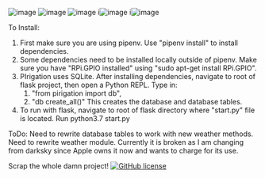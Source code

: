 ![image](https://github.com/equineranch/PIrigation/blob/master/pirigation/static/images/logo.png?raw=true)
![image](https://github.com/equineranch/PIrigation/blob/master/pirigation/static/images/home.png)
![image](https://github.com/equineranch/PIrigation/blob/master/pirigation/static/images/config.png)
i![image](https://github.com/equineranch/PIrigation/blob/master/pirigation/static/images/manual.png)
i![image](https://github.com/equineranch/PIrigation/blob/master/pirigation/static/images/unit.jpeg)

To Install:
1. First make sure you are using pipenv.  Use "pipenv install" to install dependencies.
2. Some dependencies need to be installed locally outside of pipenv.  Make sure you have "RPi.GPIO installed" using "sudo apt-get install RPi.GPIO".
3. PIrigation uses SQLite.  After installing dependencies, navigate to root of flask project, then open a Python REPL. 
  Type in:  
    1. "from pirigation import db", 
    2. "db create_all()"
  This creates the database and database tables.
4. To run with flask, navigate to root of flask directory where "start.py" file is located.  Run python3.7 start.py

ToDo:
Need to rewrite database tables to work with new weather methods.
Need to rewrite weather module. Currently it is broken as I am changing from darksky since Apple owns it now and wants to charge for its use.

Scrap the whole damn project!
[![GitHub license](https://img.shields.io/badge/Build-failing-red)](https://github.com/equineranch/desk_control)
